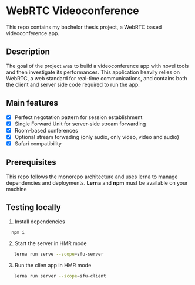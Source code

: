 # WebRTC Videoconference

This repo contains my bachelor thesis project, a WebRTC based videoconference app.

## Description

The goal of the project was to build a videoconference app with novel tools and then investigate its performances.
This application heavily relies on WebRTC, a web standard for real-time communications, and contains both the client
and server side code required to run the app.

## Main features

- [x] Perfect negotation pattern for session establishment
- [x] Single Forward Unit for server-side stream forwarding
- [x] Room-based conferences
- [x] Optional stream forwading (only audio, only video, video and audio)
- [x] Safari compatibility

## Prerequisites

This repo follows the monorepo architecture and uses lerna to manage dependencies and deployments. **Lerna** and **npm** must be
available on your machine

## Testing locally

1. Install dependencies
```bash
  npm i
```
2. Start the server in HMR mode
```bash
   lerna run serve --scope=sfu-server
```
3. Run the clien app in HMR mode
```bash
   lerna run server --scope=sfu-client
```
